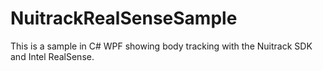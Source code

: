 # NuitrackRealSenseSample
This is a sample in C# WPF showing body tracking with the Nuitrack SDK and Intel RealSense.
